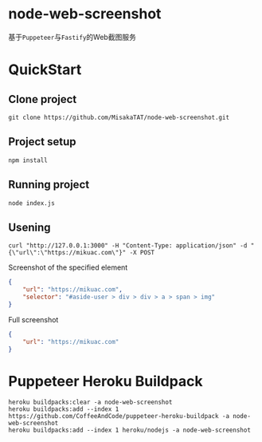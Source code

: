# node-web-screenshot
基于`Puppeteer`与`Fastify`的Web截图服务

# QuickStart

## Clone project
```
git clone https://github.com/MisakaTAT/node-web-screenshot.git
```

## Project setup
```
npm install
```

## Running project
```
node index.js
```

## Usening
```shell
curl "http://127.0.0.1:3000" -H "Content-Type: application/json" -d "{\"url\":\"https://mikuac.com\"}" -X POST
```
Screenshot of the specified element
```json
{
    "url": "https://mikuac.com",
    "selector": "#aside-user > div > div > a > span > img"
}
```
Full screenshot
```json
{
    "url": "https://mikuac.com"
}
```

# Puppeteer Heroku Buildpack
```shell
heroku buildpacks:clear -a node-web-screenshot
heroku buildpacks:add --index 1 https://github.com/CoffeeAndCode/puppeteer-heroku-buildpack -a node-web-screenshot
heroku buildpacks:add --index 1 heroku/nodejs -a node-web-screenshot
```